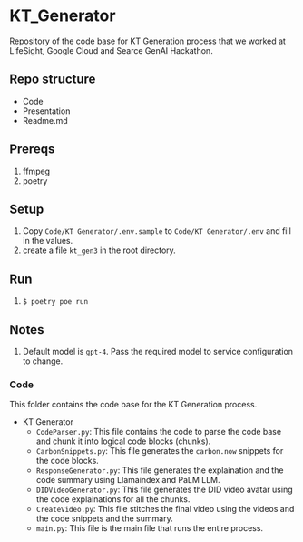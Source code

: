 # KT_Generator

Repository of the code base for KT Generation process that we worked at LifeSight, Google Cloud and Searce GenAI Hackathon.

## Repo structure

- Code
- Presentation
- Readme.md

## Prereqs
1. ffmpeg
2. poetry

## Setup

1. Copy `Code/KT Generator/.env.sample` to `Code/KT Generator/.env` and fill in the values.
2. create a file `kt_gen3` in the root directory.

## Run

1. `$ poetry poe run`

## Notes
1. Default model is `gpt-4`. Pass the required model to service configuration to change.

### Code

This folder contains the code base for the KT Generation process.

- KT Generator
    - `CodeParser.py`: This file contains the code to parse the code base and chunk it into logical code blocks (chunks).
    - `CarbonSnippets.py`: This file generates the `carbon.now` snippets for the code blocks.
    - `ResponseGenerator.py`: This file generates the explaination and the code summary using Llamaindex and PaLM LLM.
    - `DIDVideoGenerator.py`: This file generates the DID video avatar using the code explainations for all the chunks.
    - `CreateVideo.py`: This file stitches the final video using the videos and the code snippets and the summary.
    - `main.py`: This file is the main file that runs the entire process.

